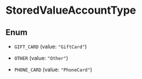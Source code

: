 

# StoredValueAccountType

## Enum


* `GIFT_CARD` (value: `"GiftCard"`)

* `OTHER` (value: `"Other"`)

* `PHONE_CARD` (value: `"PhoneCard"`)



